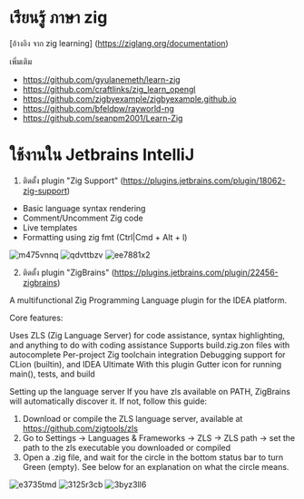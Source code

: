 # เรียนรู้ ภาษา zig
[อ้างอิง จาก zig learning] (https://ziglang.org/documentation)

เพิ่มเติม
- https://github.com/gyulanemeth/learn-zig
- https://github.com/craftlinks/zig_learn_opengl
- https://github.com/zigbyexample/zigbyexample.github.io
- https://github.com/bfeldpw/rayworld-ng
- https://github.com/seanpm2001/Learn-Zig

# ใช้งานใน Jetbrains IntelliJ
1. ติดตั้ง plugin "Zig Support" (https://plugins.jetbrains.com/plugin/18062-zig-support)
  - Basic language syntax rendering
  - Comment/Uncomment Zig code
  - Live templates
  - Formatting using zig fmt (Ctrl|Cmd + Alt + l)
 
![m475vnnq](https://github.com/tanangular/learning_zig/assets/1311673/42111e4b-1e30-4afa-9cad-2536ed6e3652)
![qdvttbzv](https://github.com/tanangular/learning_zig/assets/1311673/f4670d71-7295-4134-ae85-2460e6543052)
![ee7881x2](https://github.com/tanangular/learning_zig/assets/1311673/fd4030d1-646d-480a-91c4-382a7774a18b)

2. ติดตั้ง plugin "ZigBrains" (https://plugins.jetbrains.com/plugin/22456-zigbrains)

A multifunctional Zig Programming Language plugin for the IDEA platform.

Core features:

Uses ZLS (Zig Language Server) for code assistance, syntax highlighting, and anything to do with coding assistance
Supports build.zig.zon files with autocomplete
Per-project Zig toolchain integration
Debugging support for CLion (builtin), and IDEA Ultimate With this plugin
Gutter icon for running main(), tests, and build

Setting up the language server
If you have zls available on PATH, ZigBrains will automatically discover it. If not, follow this guide:

1. Download or compile the ZLS language server, available at https://github.com/zigtools/zls
2. Go to Settings -> Languages & Frameworks -> ZLS -> ZLS path -> set the path to the zls executable you downloaded or compiled
3. Open a .zig file, and wait for the circle in the bottom status bar to turn Green (empty). See below for an explanation on what the circle means.


![e3735tmd](https://github.com/tanangular/learning_zig/assets/1311673/640e062a-4f98-4e44-963a-cd42b0bf5b6d)
![3125r3cb](https://github.com/tanangular/learning_zig/assets/1311673/b93f71ab-df90-4507-a7e9-190220bfe08d)
![3byz3ll6](https://github.com/tanangular/learning_zig/assets/1311673/e7ae9e95-0f3c-446f-8cee-ee5b0871e1c2)

